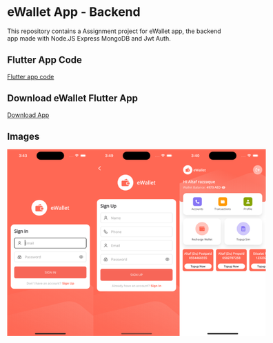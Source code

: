 # eWallet App - Backend
This repository contains a Assignment project for eWallet app, the backend app made with Node.JS Express MongoDB and Jwt Auth.

## Flutter App Code
<div style="display: flex; justify-content: space-between;">
    <a href="https://github.com/altafc22/eWallet/">Flutter app code</a>
</div>

## Download eWallet Flutter App
<div style="display: flex; justify-content: space-between;">
    <a href="https://github.com/altafc22/eWallet/blob/main/apk/app-release.apk">Download App</a>
</div>

## Images
<div style="display: flex; justify-content: space-between;">
    <img src="https://github.com/altafc22/eWallet/blob/main/screenshots/1.png" alt="Sign In" width="200">
    <img src="https://github.com/altafc22/eWallet/blob/main/screenshots/2.png" alt="Sign Up" width="200">
    <img src="https://github.com/altafc22/eWallet/blob/main/screenshots/3.png" alt="Dashboard" width="200">
</div>



